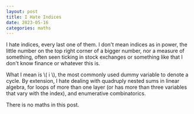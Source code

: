 ```yaml
---
layout: post
title: I Hate Indices
date: 2023-05-16
categories: maths
---
```


<head>
<script type="text/javascript" id="MathJax-script" async
  src="https://cdn.jsdelivr.net/npm/mathjax@3/es5/tex-mml-chtml.js">
</script>
</head>

I hate indices, every last one of them. I don't mean indices as in power, the little number on the top right corner of a bigger number, nor a measure of something, often seen ticking in stock exchanges or something like that I don't know finance or whatever this is.

What I mean is \\( i \\), the most commonly used dummy variable to denote a cycle. By extension, I hate dealing with quadruply nested sums in linear algebra, for loops of more than one layer (or has more than three variables that vary with the index), and enumerative combinatorics.

There is no maths in this post.